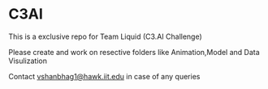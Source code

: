 # C3AI

This is a exclusive repo for Team Liquid (C3.AI Challenge)

Please create and work on resective folders like Animation,Model and Data Visulization


Contact vshanbhag1@hawk.iit.edu in case of any queries
